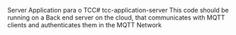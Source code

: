 Server Application para o TCC#   t c c - a p p l i c a t i o n - s e r v e r 
This code should be running on a Back end server on the cloud, that communicates with MQTT clients and authenticates them in the MQTT Network
 
 
